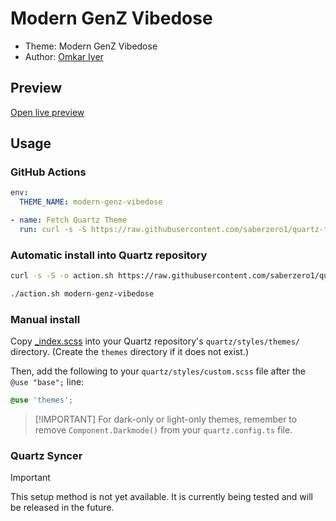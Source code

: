 # Modern GenZ Vibedose

- Theme: Modern GenZ Vibedose
- Author: <a href="https://github.com/omkar-4" target="_blank" rel="noopener noreferrer">Omkar Iyer</a>

## Preview

[Open live preview](https://quartz-themes.github.io/modern-genz-vibedose/)

## Usage

### GitHub Actions

```yaml
env:
  THEME_NAME: modern-genz-vibedose
```

```yaml
- name: Fetch Quartz Theme
  run: curl -s -S https://raw.githubusercontent.com/saberzero1/quartz-themes/master/action.sh | bash -s -- $THEME_NAME
```

### Automatic install into Quartz repository

```bash
curl -s -S -o action.sh https://raw.githubusercontent.com/saberzero1/quartz-themes/master/action.sh

./action.sh modern-genz-vibedose
```

### Manual install

Copy [\_index.scss](./_index.scss) into your Quartz repository's `quartz/styles/themes/` directory. (Create the `themes` directory if it does not exist.)

Then, add the following to your `quartz/styles/custom.scss` file after the `@use "base";` line:

```scss
@use 'themes';
```

> [!IMPORTANT] For dark-only or light-only themes, remember to remove `Component.Darkmode()` from your `quartz.config.ts` file.

### Quartz Syncer

> [!IMPORTANT]
> This setup method is not yet available. It is currently being tested and will be released in the future.
